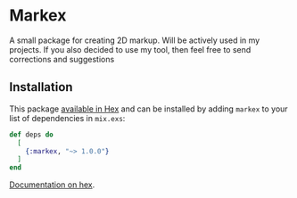 # Markex

A small package for creating 2D markup. 
Will be actively used in my projects. 
If you also decided to use my tool, then feel free to send corrections and suggestions

## Installation

This package [available in Hex](https://hex.pm/packages/markex) and can be installed
by adding `markex` to your list of dependencies in `mix.exs`:

```elixir
def deps do
  [
    {:markex, "~> 1.0.0"}
  ]
end
```

[Documentation on hex](https://hexdocs.pm/markex/readme.html).

